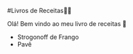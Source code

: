 #Livros de Receitas:man_cook:

Olá! Bem vindo ao meu livro de receitas :wave:

- Strogonoff de Frango
- Pavê
